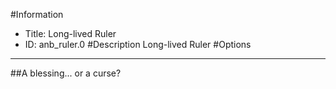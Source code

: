 #Information
 - Title: Long-lived Ruler
 - ID: anb_ruler.0
#Description
Long-lived Ruler
#Options

___
##A blessing... or a curse?
